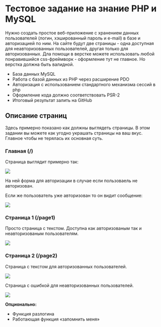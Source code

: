 # Тестовое задание на знание PHP и MySQL

Нужно создать простое веб-приложение с хранением данных пользователей (логин, хэшированный пароль и e-mail) в базе и авторизацией по ним. На сайте будут две страницы - одна доступная для неавторизованных пользователей, другая только для авторизованных.
Дла помощи в верстке можете использовать любой понравившийся css-фреймворк - оформление тут не главное. Но верстка должна быть валидной.

- База данных MySQL
- Работа с базой данных из PHP через расширение PDO
- Авторизация с использованием стандартного механизма сессий в php
- Оформление кода должно соответствовать PSR-2
- Итоговый результат залить на GitHub

## Описание страниц

Здесь примерно показано как должны выглядеть страницы. В этом задании вы можете как угодно украшать страницы на ваш вкус. Главное чтобы не терялась их основная суть.

### Главная (/)

Страница выглядит примерно так:

![](http://i.imgur.com/7teqaAZ.png)

На ней форма для авторизации в случае если пользоваель не авторизован.

Если же пользователь уже авторизован то он видит сообщение:

![](http://i.imgur.com/6yQ19nm.png)

### Страница 1 (/page1)

Просто страница с текстом. Доступна как авторизованым так и неавторизованым пользователям.

![](http://i.imgur.com/zTL9LyS.png)

### Страница 2 (/page2)

Страница с текстом для авторизованных пользователей.

![](http://i.imgur.com/8lTapBx.png)

Страница с ошибкой для неавторизованных пользователей.

![](http://i.imgur.com/fFR9vpQ.png)

**Опционально:**
- Функция разлогина
- Работающая функция «запомнить меня»
